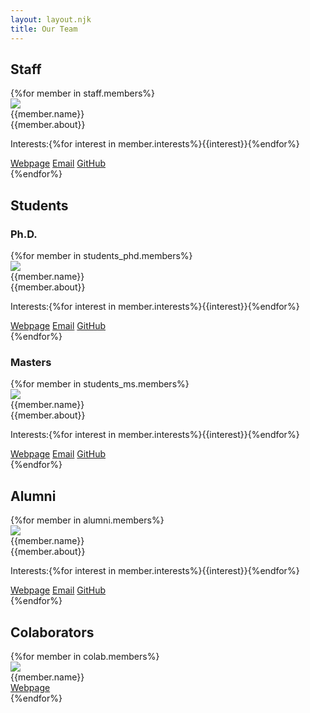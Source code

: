 ```yaml
---
layout: layout.njk
title: Our Team
---
```



## Staff
<div>
{%for member in staff.members%}
<div class="player">
<div class="player-image float-left">
        <img src="{{ member.photo | url }}" class="img-player">
</div>
<div class="player-content">
    <div class="player-header">
    <div class="player-title h5">{{member.name}}</div>
    </div>
    <div class="player-body">
        {{member.about}}
    </div>
        <div class="player-tags">
            <p> Interests:{%for interest in member.interests%}<span class="chip">{{interest}}</span>{%endfor%}</p>
        </div>
    <div class="player-footer">
    <a href="{{member.website}}" class="btn btn-primary">Webpage</a>
    <a href="sendto:{{member.email}}" class="btn btn-link">Email</a>
    <a href="{{member.github}}" class="btn btn-link">GitHub</a>
    </div>
</div>
</div>
{%endfor%}
</div>

## Students
### Ph.D.
<div>
{%for member in students_phd.members%}
<div class="player">
    <div class="player-image">
        <img src="{{ member.photo | url }}" class="img-player">
    </div>
    <div class="player-content">
        <div class="player-header">
            <div class="player-title h5">{{member.name}}</div>
        </div>
        <div class="player-body">
            {{member.about}}
        </div>
        <div class="player-tags">
            <p> Interests:{%for interest in member.interests%}<span class="chip">{{interest}}</span>{%endfor%}</p>
        </div>
        <div class="player-footer">
            <a href="{{member.website}}" class="btn btn-primary">Webpage</a>
            <a href="sendto:{{member.email}}" class="btn btn-link">Email</a>
            <a href="{{member.github}}" class="btn btn-link">GitHub</a>
        </div>
    </div>
</div>
{%endfor%}
</div>

### Masters
<div>
{%for member in students_ms.members%}
<div class="player">
<div class="player-image float-left">
        <img src="{{ member.photo | url }}" class="img-player">
</div>
<div class="player-content">
    <div class="player-header">
    <div class="player-title h5">{{member.name}}</div>
    </div>
    <div class="player-body">
        {{member.about}}
    </div>
    <div class="player-tags">
            <p> Interests:{%for interest in member.interests%}<span class="chip">{{interest}}</span>{%endfor%}</p>
        </div>
    <div class="player-footer">
    <a href="{{member.website}}" class="btn btn-primary">Webpage</a>
    <a href="sendto:{{member.email}}" class="btn btn-link">Email</a>
    <a href="{{member.github}}" class="btn btn-link">GitHub</a>
    </div>
</div>
</div>
{%endfor%}
</div>

## Alumni
<div>
{%for member in alumni.members%}
<div class="player">
<div class="player-image float-left">
        <img src="{{ member.photo | url }}" class="img-player">
</div>
<div class="player-content">
    <div class="player-header">
    <div class="player-title h5">{{member.name}}</div>
    </div>
    <div class="player-body">
        {{member.about}}
    </div>
    <div class="player-tags">
            <p> Interests:{%for interest in member.interests%}<span class="chip">{{interest}}</span>{%endfor%}</p>
    </div>
    <div class="player-footer">
    <a href="{{member.website}}" class="btn btn-primary">Webpage</a>
    <a href="sendto:{{member.email}}" class="btn btn-link">Email</a>
    <a href="{{member.github}}" class="btn btn-link">GitHub</a>
    </div>
</div>
</div>
{%endfor%}

## Colaborators
<div>
{%for member in colab.members%}
<div class="player">
<div class="player-image float-left">
        <img src="{{ member.photo | url }}" class="img-player">
</div>
<div class="player-content">
    <div class="player-header">
    <div class="player-title h5">{{member.name}}</div>
    </div>
    <div class="player-body">
    </div>
    <div class="player-footer">
    <a href="{{member.website}}" class="btn btn-primary">Webpage</a>
    </div>
</div>
</div>
{%endfor%}

</div>


